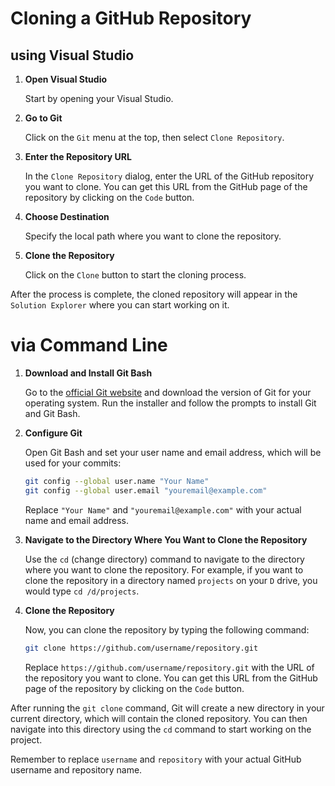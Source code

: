 # Cloning a GitHub Repository
## using Visual Studio  
   
1. **Open Visual Studio**  
  
   Start by opening your Visual Studio.  
   
2. **Go to Git**  
  
   Click on the `Git` menu at the top, then select `Clone Repository`.  
   
3. **Enter the Repository URL**  
  
   In the `Clone Repository` dialog, enter the URL of the GitHub repository you want to clone. You can get this URL from the GitHub page of the repository by clicking on the `Code` button.  
   
4. **Choose Destination**  
  
   Specify the local path where you want to clone the repository.  
   
5. **Clone the Repository**  
  
   Click on the `Clone` button to start the cloning process.  
   
After the process is complete, the cloned repository will appear in the `Solution Explorer` where you can start working on it.

# via Command Line
 
1. **Download and Install Git Bash**  
  
   Go to the [official Git website](https://git-scm.com/downloads) and download the version of Git for your operating system. Run the installer and follow the prompts to install Git and Git Bash.  
   
2. **Configure Git**  
  
   Open Git Bash and set your user name and email address, which will be used for your commits:  
  
   ```bash  
   git config --global user.name "Your Name"  
   git config --global user.email "youremail@example.com"  
   ```  
  
   Replace `"Your Name"` and `"youremail@example.com"` with your actual name and email address.  
   
3. **Navigate to the Directory Where You Want to Clone the Repository**  
  
   Use the `cd` (change directory) command to navigate to the directory where you want to clone the repository. For example, if you want to clone the repository in a directory named `projects` on your `D` drive, you would type `cd /d/projects`.  
   
4. **Clone the Repository**  
  
   Now, you can clone the repository by typing the following command:  
  
   ```bash  
   git clone https://github.com/username/repository.git  
   ```  
  
   Replace `https://github.com/username/repository.git` with the URL of the repository you want to clone. You can get this URL from the GitHub page of the repository by clicking on the `Code` button.  
   
After running the `git clone` command, Git will create a new directory in your current directory, which will contain the cloned repository. You can then navigate into this directory using the `cd` command to start working on the project.  
   
Remember to replace `username` and `repository` with your actual GitHub username and repository name.
